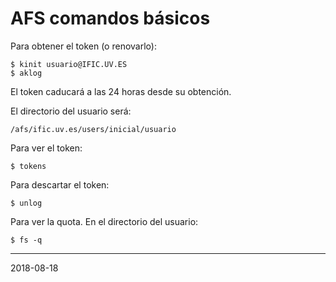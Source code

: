AFS comandos básicos
====================

Para obtener el token (o renovarlo):

    $ kinit usuario@IFIC.UV.ES     
    $ aklog     

El token caducará a las 24 horas desde su obtención.  

El directorio del usuario será:    
    
    /afs/ific.uv.es/users/inicial/usuario

Para ver el token:

    $ tokens
    
Para descartar el token:
 
    $ unlog
    
Para ver la quota. En el directorio del usuario:      
    
    $ fs -q 

---
2018-08-18
